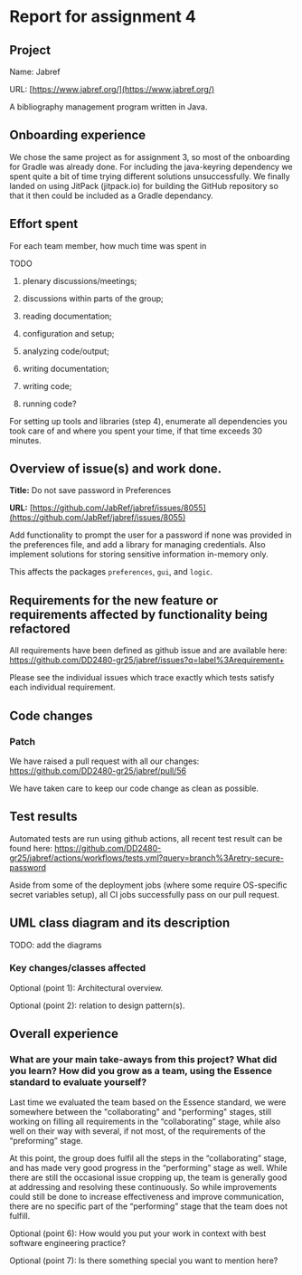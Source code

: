 # Report for assignment 4

## Project

Name: Jabref

URL: [https://www.jabref.org/](https://www.jabref.org/)

A bibliography management program written in Java.

## Onboarding experience

We chose the same project as for assignment 3, so most of the onboarding for Gradle was already done. For including the java-keyring dependency we spent quite a bit of time trying different solutions unsuccessfully. We finally landed on using JitPack (jitpack.io) for building the GitHub repository so that it then could be included as a Gradle dependancy.

## Effort spent

For each team member, how much time was spent in

TODO

1. plenary discussions/meetings;

2. discussions within parts of the group;

3. reading documentation;

4. configuration and setup;

5. analyzing code/output;

6. writing documentation;

7. writing code;

8. running code?

For setting up tools and libraries (step 4), enumerate all dependencies
you took care of and where you spent your time, if that time exceeds
30 minutes.

## Overview of issue(s) and work done.

**Title:** Do not save password in Preferences

**URL:** [https://github.com/JabRef/jabref/issues/8055](https://github.com/JabRef/jabref/issues/8055)

Add functionality to prompt the user for a password if none was provided in the preferences file, and add a library for managing credentials. Also implement solutions for storing sensitive information in-memory only.

This affects the packages `preferences`, `gui`, and `logic`.

## Requirements for the new feature or requirements affected by functionality being refactored

All requirements have been defined as github issue and are available here: https://github.com/DD2480-gr25/jabref/issues?q=label%3Arequirement+

Please see the individual issues which trace exactly which tests satisfy each individual requirement.

## Code changes

### Patch

We have raised a pull request with all our changes: https://github.com/DD2480-gr25/jabref/pull/56

We have taken care to keep our code change as clean as possible.

## Test results

Automated tests are run using github actions, all recent test result can be found here: https://github.com/DD2480-gr25/jabref/actions/workflows/tests.yml?query=branch%3Aretry-secure-password

Aside from some of the deployment jobs (where some require OS-specific secret variables setup), all CI jobs successfully pass on our pull request.


## UML class diagram and its description

TODO: add the diagrams

### Key changes/classes affected

Optional (point 1): Architectural overview.

Optional (point 2): relation to design pattern(s).

## Overall experience

### What are your main take-aways from this project? What did you learn? How did you grow as a team, using the Essence standard to evaluate yourself?

Last time we evaluated the team based on the Essence standard, we were somewhere between the "collaborating" and "performing" stages, still working on filling all requirements in the “collaborating” stage, while also well on their way with several, if not most, of the requirements of the “preforming” stage.

At this point, the group does fulfil all the steps in the “collaborating” stage, and has made very good progress in the “performing” stage as well. While there are still the occasional issue cropping up, the team is generally good at addressing and resolving these continuously. So while improvements could still be done to increase effectiveness and improve communication, there are no specific part of the “performing” stage that the team does not fulfill.



Optional (point 6): How would you put your work in context with best software engineering practice?

Optional (point 7): Is there something special you want to mention here?
